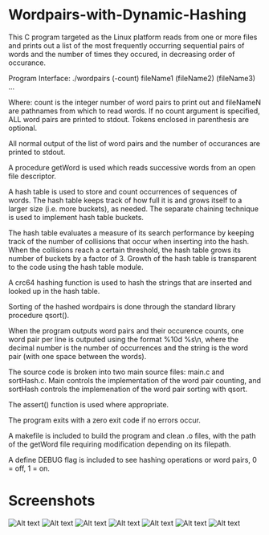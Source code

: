 # Wordpairs-with-Dynamic-Hashing
This C program targeted as the Linux platform reads from one or more files and prints out a list of the most frequently occurring sequential pairs of words and the number of times they occured, in decreasing order of occurance.

Program Interface:
./wordpairs (-count) fileName1 (fileName2) (fileName3) ...

Where: count is the integer number of word pairs to print out and fileNameN are pathnames from which to read words. If no count argument is specified, ALL word pairs are printed to stdout. Tokens enclosed in parenthesis are optional.

All normal output of the list of word pairs and the number of occurances are printed to stdout.

A procedure getWord is used which reads successive words from an open file descriptor.

A hash table is used to store and count occurrences of sequences of words. The hash table keeps track of how full it is and grows itself to a larger size (i.e. more buckets), as needed. The separate chaining technique is used to implement hash table buckets.

The hash table evaluates a measure of its search performance by keeping track of the number of collisions that occur when inserting into the hash. When the collisions reach a certain threshold, the hash table grows its number of buckets by a factor of 3. Growth of the hash table is transparent to the code using the hash table module.

A crc64 hashing function is used to hash the strings that are inserted and looked up in the hash table.

Sorting of the hashed wordpairs is done through the standard library procedure qsort().

When the program outputs word pairs and their occurence counts, one word pair per line is outputed using the format %10d %s\n, where the decimal number is the number of occurrences and the string is the word pair (with one space between the words).

The source code is broken into two main source files: main.c and sortHash.c. Main controls the implementation of the word pair counting, and sortHash controls the implemenation of the word pair sorting with qsort.

The assert() function is used where appropriate.

The program exits with a zero exit code if no errors occur.

A makefile is included to build the program and clean .o files, with the path of the getWord file requiring modification depending on its filepath.

A define DEBUG flag is included to see hashing operations or word pairs, 0 = off, 1 = on.

# Screenshots
![Alt text](/screenshots/sample_text.png?raw=true "Screenshot 1")
![Alt text](/screenshots/output_w_count.png?raw=true "Screenshot 2")
![Alt text](/screenshots/output_wo_count_1.png?raw=true "Screenshot 3")
![Alt text](/screenshots/output_wo_count_2.png?raw=true "Screenshot 4")
![Alt text](/screenshots/output_wo_count_3.png?raw=true "Screenshot 5")
![Alt text](/screenshots/output_wo_count_4.png?raw=true "Screenshot 6")
![Alt text](/screenshots/output_wo_count_5.png?raw=true "Screenshot 7")

